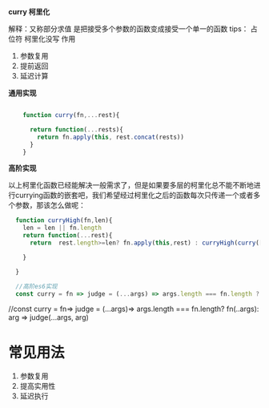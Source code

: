__curry 柯里化__

解释：又称部分求值 是把接受多个参数的函数变成接受一个单一的函数
 tips： 占位符 柯里化没写 
作用
1. 参数复用
2. 提前返回
3. 延迟计算


__通用实现__

``` js

    function curry(fn,...rest){

      return function(...rests){
        return fn.apply(this, rest.concat(rests))
      }
    }

```

__高阶实现__

以上柯里化函数已经能解决一般需求了，但是如果要多层的柯里化总不能不断地进行currying函数的嵌套吧，我们希望经过柯里化之后的函数每次只传递一个或者多个参数，那该怎么做呢：

``` js
  function curryHigh(fn,len){
    len = len || fn.length
    return function(...rest){
      return  rest.length>=len? fn.apply(this,rest) : curryHigh(curry([fn].concat(rest)), len-rest.length)

    }

  }

```


``` js 
  //高阶es6实现
  const curry = fn => judge = (...args) => args.length === fn.length ? fn(...args) : arg => judge( ...args,arg) 
```
//const curry = fn=> judge = (...args)=> args.length === fn.length? fn(..args): arg => judge(...args, arg)

# 常见用法

1. 参数复用
2. 提高实用性
3. 延迟执行